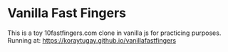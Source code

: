 # Vanilla Fast Fingers
This is a toy 10fastfingers.com clone in vanilla js for practicing purposes.
Running at: https://koraytugay.github.io/vanillafastfingers
